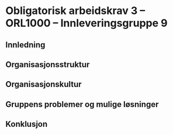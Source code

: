 # Obligatorisk arbeidskrav 3 – ORL1000 – Innleveringsgruppe 9

## Innledning

## Organisasjonsstruktur

## Organisasjonskultur

## Gruppens problemer og mulige løsninger

## Konklusjon
